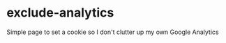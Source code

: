 exclude-analytics
=================

Simple page to set a cookie so I don't clutter up my own Google Analytics
